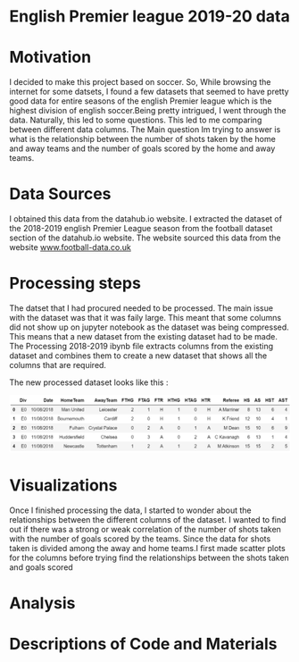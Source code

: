 # English Premier league 2019-20 data 

# Motivation
I decided to make this project based on soccer. So, While browsing the internet for some datsets, I found a few datasets that seemed to have pretty good data for entire seasons of the english Premier league which is the highest division of english soccer.Being pretty intrigued, I went through the data. Naturally, this led to some questions. This led to me comparing between different data columns. The Main question Im trying to answer is what is the relationship between the number of shots taken by the home and away teams and the number of goals scored by the home and away teams.

# Data Sources
I obtained this data from the datahub.io website. I extracted the dataset of the 2018-2019 english Premier League season from the football dataset section of the datahub.io website. The website sourced this data from the website www.football-data.co.uk

# Processing steps 
The datset that I had procured needed to be processed. The main issue with the dataset was that it was faily large. This meant that some columns did not show up on jupyter notebook as the dataset was being compressed. This means that a new dataset from the existing dataset had to be made. The Processing 2018-2019 ibynb file extracts columns from the existing dataset and combines them to create a new dataset that shows all the columns that are required.

The new processed dataset looks like this :

![Snippet of new processed dataset](https://raw.githubusercontent.com/rithvikvarma12/Data-115-personal-dataset-project/main/processing%20data.PNG)

# Visualizations
Once I finished processing the data, I started to wonder about the relationships between the different columns of the dataset. I wanted to find out if there was a strong or weak correlation of the number of shots taken with the number of goals scored by the teams. Since the data for shots taken is divided among the away and home teams.I first made scatter plots for the columns before trying find the relationships between the shots taken and goals scored





# Analysis

# Descriptions of Code and Materials
